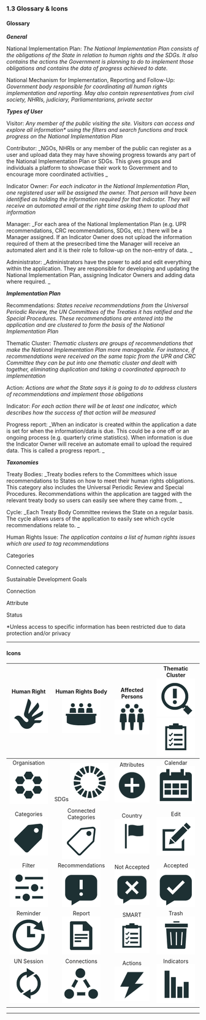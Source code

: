 ### 1.3 Glossary & Icons

#### Glossary

_**General**_

National Implementation Plan: _The National Implementation Plan consists of the obligations of the State in relation to human rights and the SDGs. It also contains the actions the Government is planning to do to implement those obligations and contains the data of progress achieved to date._

National Mechanism for Implementation, Reporting and Follow-Up: _Government body responsible for coordinating all human rights implementation and reporting. May also contain representatives from civil society, NHRIs, judiciary, Parliamentarians, private sector_



_**Types of User**_

Visitor: _Any member of the public visiting the site. Visitors can access and explore all information\* using the filters and search functions and track progress on the National Implementation Plan_

Contributor: _NGOs, NHRIs or any member of the public can register as a user and upload data they may have showing progress towards any part of the National Implementation Plan or SDGs. This gives groups and individuals a platform to showcase their work to Government and to encourage more coordinated activities _

Indicator Owner: _For each indicator in the National Implementation Plan, one registered user will be assigned the owner. That person will have been identified as holding the information required for that indicator. They will receive an automated email at the right time asking them to upload that information_

Manager: _For each area of the National Implementation Plan \(e.g. UPR recommendations, CRC recommendations, SDGs, etc.\) there will be a Manager assigned. If an Indicator Owner does not upload the information required of them at the presecribed time the Manager will receive an automated alert and it is their role to follow-up on the non-entry of data. _

Administrator: _Administrators have the power to add and edit everything within the application. They are responsible for developing and updating the National Implementation Plan, assigning Indicator Owners and adding data where required. _



_**Implementation Plan**_

Recommendations: _States receive recommendations from the Universal Periodic Review, the UN Committees of the Treaties it has ratified and the Special Procedures. These recommendations are entered into the application and are clustered to form the basis of the National Implementation Plan_

Thematic Cluster: _Thematic clusters are groups of recommendations that make the National Implementation Plan more manageable. For instance, if recommendations were received on the same topic from the UPR and CRC Committee they can be put into one thematic cluster and dealt with together, eliminating duplication and taking a coordinated approach to implementation_

Action: _Actions are what the State says it is going to do to address clusters of recommendations and implement those obligations_

Indicator: _For each action there will be at least one indicator, which describes how the success of that action will be measured_

Progress report: _When an indicator is created within the application a date is set for when the information/data is due. This could be a one off or an ongoing process \(e.g. quarterly crime statistics\). When information is due the Indicator Owner will receive an automate email to upload the required data. This is called a progress report. _



_**Taxonomies**_

Treaty Bodies: _Treaty bodies refers to the Committees which issue recommendations to States on how to meet their human rights obligations. This category also includes the Universal Periodic Review and Special Procedures. Recommendations within the application are tagged with the relevant treaty body so users can easily see where they came from. _

Cycle: _Each Treaty Body Committee reviews the State on a regular basis. The cycle allows users of the application to easily see which cycle recommendations relate to. _

Human Rights Issue: _The application contains a list of human rights issues which are used to tag recommendations_

Categories

Connected category

Sustainable Development Goals

Connection

Attribute

Status

\*Unless access to specific information has been restricted due to data protection and/or privacy

---

#### Icons

| Human Right![](/assets/3_humanRight.png) | Human Rights Body![](/assets/1_humanRightsBody.png) | Affected Persons![](/assets/4_affectedPersons.png) | Thematic Cluster![](/assets/5_thematicCluster.png)  ![](/assets/SMART_icon.png) |
| :---: | :---: | :---: | :---: |
| Organisation![](/assets/6_organisation.png) | SDGs                   ![](/assets/7_sdgs.png) | Attributes     ![](/assets/attributes_icon.png) | Calendar       ![](/assets/calendar_icon.png) |
| Categories   ![](/assets/categories_icon.png) | Connected Categories         ![](/assets/connectedCategories_icon.png) | Country            ![](/assets/country_icon.png) | Edit                    ![](/assets/edit_icon.png) |
| Filter                  ![](/assets/filter_icon.png) | Recommendations   ![](/assets/recommendations_icon.png) | Not Accepted ![](/assets/recNotAccepted_icon.png) | Accepted      ![](/assets/recAccepted_icon.png) |
| Reminder     ![](/assets/reminder_icon.png) | Report              ![](/assets/report_icon.png) | SMART              ![](/assets/SMART_icon.png) | Trash                 ![](/assets/trash_icon.png) |
| UN Session  ![](/assets/2_UNsession.png) | Connections ![](/assets/connections_icon.png) | Actions           ![](/assets/actions_icon.png) | Indicators           ![](/assets/indicators_icon.png) |
|  |  |  |  |

---



